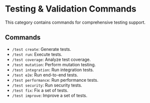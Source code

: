 # Testing & Validation Commands

This category contains commands for comprehensive testing support.

## Commands

*   `/test create`: Generate tests.
*   `/test run`: Execute tests.
*   `/test coverage`: Analyze test coverage.
*   `/test mutation`: Perform mutation testing.
*   `/test integration`: Run integration tests.
*   `/test e2e`: Run end-to-end tests.
*   `/test performance`: Run performance tests.
*   `/test security`: Run security tests.
*   `/test fix`: Fix a set of tests.
*   `/test improve`: Improve a set of tests. 